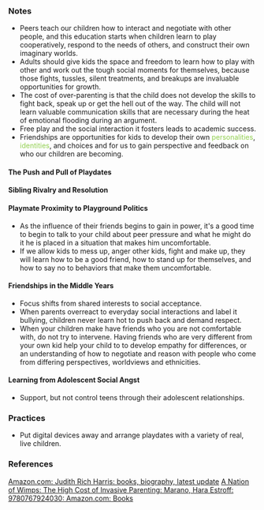 
### Notes
* Peers teach our children how to interact and negotiate with other people, and this education starts when children learn to play cooperatively, respond to the needs of others, and construct their own imaginary worlds. 
* Adults should give kids the space and freedom to learn how to play with other and work out the tough social moments for themselves, because those fights, tussles, silent treatments, and breakups are invaluable opportunities for growth.
* The cost of over-parenting is that the child does not develop the skills to fight back, speak up or get the hell out of the way. The child will not learn valuable communication skills that are necessary during the heat of emotional flooding during an argument. 
* Free play and the social interaction it fosters leads to academic success.
* Friendships are opportunities for kids to develop their own <span style="color:rgb(146, 208, 80)">personalities</span>, <span style="color:rgb(146, 208, 80)">identities</span>, and choices and for us to gain perspective and feedback on who our children are becoming.

#### The Push and Pull of Playdates
#### Sibling Rivalry and Resolution
#### Playmate Proximity to Playground Politics

* As the influence of their friends begins to gain in power, it's a good time to begin to talk to your child about peer pressure and what he might do it he is placed in a situation that makes him uncomfortable. 
* If we allow kids to mess up, anger other kids, fight and make up, they will learn how to be a good friend, how to stand up for themselves, and how to say no to behaviors that make them uncomfortable. 

#### Friendships in the Middle Years

* Focus shifts from shared interests to social acceptance.
* When parents overreact to everyday social interactions and label it bullying, children never learn hot to push back and demand respect. 
* When your children make have friends who you are not comfortable with, do not try to intervene. Having friends who are very different from your own kid help your child to to develop empathy for differences, or an understanding of how to negotiate and reason with people who come from differing perspectives, worldviews and ethnicities. 

#### Learning from Adolescent Social Angst

* Support, but not control teens through their adolescent relationships. 





### Practices
* Put digital devices away and arrange playdates with a variety of real, live children.

### References
[Amazon.com: Judith Rich Harris: books, biography, latest update](https://www.amazon.com/stores/Judith-Rich-Harris/author/B000APGAUE?ref=sr_ntt_srch_lnk_1&qid=1739415861&sr=8-1&isDramIntegrated=true&shoppingPortalEnabled=true)
[A Nation of Wimps: The High Cost of Invasive Parenting: Marano, Hara Estroff: 9780767924030: Amazon.com: Books](https://www.amazon.com/Nation-Wimps-High-Invasive-Parenting/dp/0767924037/ref=sr_1_1?crid=2A9G70ZG08GHQ&dib=eyJ2IjoiMSJ9.0R4B9dl8S9uVCvHel8HEdtnk48jyd-e_vh6cMS2L938Mb1xRGnhJDVRu5waps0DbzeO1D7_OCCpjxnz1Iwsy_2jAT61QR9MSFaa7W5iPRQK8n347MzoYI5V7SRCFu7DLXwcwn58hDjiPFD6sxwVXLIYcFh7wxMl5jpFFPLGU9fltE9ewHG7ckXbigTn7gzO2IfltboZ_n-ShhJn5CLfuGZkbA0vfs9gglKyy0HLGOIMLqe8HFe1ziI9sbKY8mQNpp1oR1yiLNKfpEzvG6TpNtQ.lgP0_RzW07pyDRP5aPci8HIPoK4qp9I3pHKmdJ7iFMY&dib_tag=se&keywords=a+nation+of+wimps&qid=1739416357&s=digital-text&sprefix=a+nation+of+wimp%2Cdigital-text%2C355&sr=1-1-catcorr)

